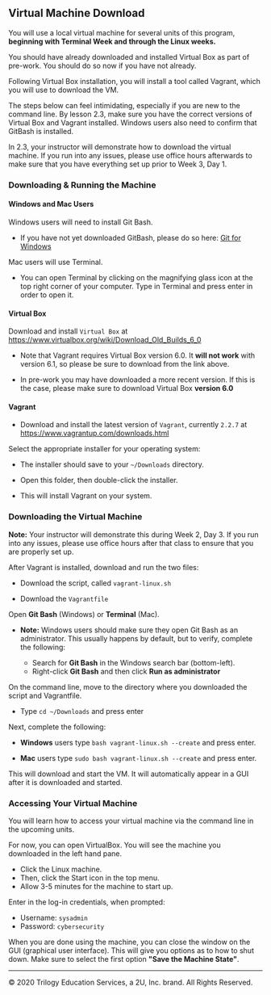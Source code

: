 ## Virtual Machine Download

You will use a local virtual machine for several units of this program, **beginning with Terminal Week and through the Linux weeks.**

You should have already downloaded and installed Virtual Box as part of pre-work. You should do so now if you have not already. 

Following Virtual Box installation, you will install a tool called Vagrant, which you will use to download the VM. 



The steps below can feel intimidating, especially if you are new to the command line. By lesson 2.3, make sure you have the correct versions of Virtual Box and Vagrant installed. Windows users also need to confirm that GitBash is installed. 

In 2.3, your instructor will demonstrate how to download the virtual machine. If you run into any issues, please use office hours afterwards to make sure that you have everything set up prior to Week 3, Day 1. 

### Downloading & Running the Machine

#### Windows and Mac Users

Windows users will need to install Git Bash. 
- If you have not yet downloaded GitBash, please do so here: [Git for Windows](https://gitforwindows.org/)

Mac users will use Terminal.
- You can open Terminal by clicking on the magnifying glass icon at the top right corner of your computer. Type in Terminal and press enter in order to open it. 

#### Virtual Box

Download and install `Virtual Box` at https://www.virtualbox.org/wiki/Download_Old_Builds_6_0

- Note that Vagrant requires Virtual Box version 6.0. It **will not work** with version 6.1, so please be sure to download from the link above.

- In pre-work you may have downloaded a more recent version. If this is the case, please make sure to download Virtual Box **version 6.0**

#### Vagrant

- Download and install the latest version of `Vagrant`, currently `2.2.7` at https://www.vagrantup.com/downloads.html

Select the appropriate installer for your operating system:

- The installer should save to your `~/Downloads` directory. 

- Open this folder, then double-click the installer. 

- This will install Vagrant on your system.


### Downloading the Virtual Machine 

**Note:** Your instructor will demonstrate this during Week 2, Day 3. If you run into any issues, please use office hours after that class to ensure that you are properly set up. 

After Vagrant is installed, download and run the two files:

- Download the script, called `vagrant-linux.sh` 

- Download the `Vagrantfile`

Open **Git Bash** (Windows) or **Terminal** (Mac).

- **Note:** Windows users should make sure they open Git Bash as an administrator. This usually happens by default, but to verify, complete the following:

    - Search for **Git Bash** in the Windows search bar (bottom-left).
    - Right-click **Git Bash** and then click **Run as administrator**

On the command line, move to the directory where you downloaded the script and Vagrantfile. 

- Type  `cd ~/Downloads`  and press enter

Next, complete the following:

- **Windows** users type `bash vagrant-linux.sh --create` and press enter. 

- **Mac** users type `sudo bash vagrant-linux.sh --create` and press enter. 

This will download and start the VM. It will automatically appear in a GUI after it is downloaded and started. 

### **Accessing Your Virtual Machine**

You will learn how to access your virtual machine via the command line in the upcoming units. 

For now, you can open VirtualBox. You will see the machine you downloaded in the left hand pane. 

- Click the Linux machine.
- Then, click the Start icon in the top menu. 
- Allow 3-5 minutes for the machine to start up. 

Enter in the log-in credentials, when prompted:

* Username: `sysadmin`
* Password: `cybersecurity`

When you are done using the machine, you can close the window on the GUI (graphical user interface). This will give you options as to how to shut down. Make sure to select the first option **"Save the Machine State"**.

---

© 2020 Trilogy Education Services, a 2U, Inc. brand. All Rights Reserved.   
